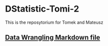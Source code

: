 # DStatistic-Tomi-2
This is the reposytorium for Tomek and Mateusz
## [Data Wrangling Markdown file](DataWrangling.md)
